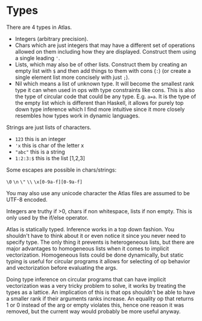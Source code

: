 # Types

There are 4 types in Atlas.
-   Integers (arbitrary precision).
-   Chars which are just integers that may have a different set of operations allowed on them including how they are displayed. Construct them using a single leading `'`.
-   Lists, which may also be of other lists. Construct them by creating an empty list with `$` and then add things to them with cons (`:`) (or create a single element list more concisely with just `;`).
-   Nil which means a list of unknown type. It will become the smallest rank type it can when used in ops with type constraints like cons. This is also the type of circular code that could be any type. E.g. `a=a`. It is the type of the empty list which is different than Haskell, it allows for purely top down type inference which I find more intuitive since it more closely resembles how types work in dynamic languages.

Strings are just lists of characters.

-   `123` this is an integer
-   `'x` this is char of the letter x
-   `"abc"` this is a string
-   `1:2:3:$` this is the list [1,2,3]

Some escapes are possible in chars/strings:

`\0` `\n` `\"` `\\` `\x[0-9a-f][0-9a-f]`

You may also use any unicode character the Atlas files are assumed to be UTF-8 encoded.

Integers are truthy if >0, chars if non whitespace, lists if non empty. This is only used by the if/else operator.

Atlas is statically typed. Inference works in a top down fashion. You shouldn't have to think about it or even notice it since you never need to specify type. The only thing it prevents is heterogeneous lists, but there are major advantages to homogeneous lists when it comes to implicit vectorization. Homogeneous lists could be done dynamically, but static typing is useful for circular programs it allows for selecting of op behavior and vectorization before evaluating the args.

Doing type inference on circular programs that can have implicit vectorization was a very tricky problem to solve, it works by treating the types as a lattice. An implication of this is that ops shouldn't be able to have a smaller rank if their arguments ranks increase. An equality op that returns 1 or 0 instead of the arg or empty violates this, hence one reason it was removed, but the current way would probably be more useful anyway.
